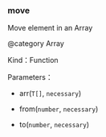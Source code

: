
### move


Move element in an Array

@category Array


Kind：Function


Parameters：

- arr(`T[]`, `necessary`) 


- from(`number`, `necessary`) 


- to(`number`, `necessary`) 

